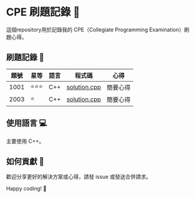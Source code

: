 # CPE 刷題記錄 🚀

這個repository用於記錄我的 CPE（Collegiate Programming Examination）刷題心得。

## 刷題記錄 📝

| 題號 | 星等 | 語言 | 程式碼 | 心得 |
|------|--------|------|--------|------|
| 1001 | ⭐⭐⭐ | C++ | [solution.cpp](1001/solution.cpp) | 簡要心得 |
| 2003 | ⭐ | C++ | [solution.cpp](2003/solution.cpp) | 簡要心得 |

## 使用語言 💻

主要使用 C++。

## 如何貢獻 🤝

歡迎分享更好的解決方案或心得，請發 issue 或發送合併請求。

Happy coding! 🎉